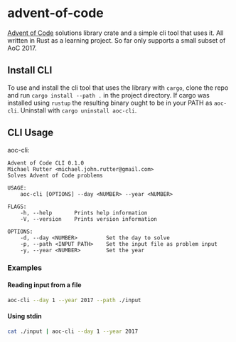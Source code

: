 # advent-of-code
[Advent of Code](https://adventofcode.com) solutions library crate and a simple cli tool that uses it. All written in Rust as a learning project. So far only supports a small subset of AoC 2017.

## Install CLI

To use and install the cli tool that uses the library with `cargo`, clone the repo and run `cargo install --path .` in the project directory. If cargo was installed using `rustup` the resulting binary ought to be in your PATH as `aoc-cli`. Uninstall with `cargo uninstall aoc-cli`.

## CLI Usage

aoc-cli:
```
Advent of Code CLI 0.1.0
Michael Rutter <michael.john.rutter@gmail.com>
Solves Advent of Code problems

USAGE:
    aoc-cli [OPTIONS] --day <NUMBER> --year <NUMBER>

FLAGS:
    -h, --help       Prints help information
    -V, --version    Prints version information

OPTIONS:
    -d, --day <NUMBER>         Set the day to solve
    -p, --path <INPUT PATH>    Set the input file as problem input
    -y, --year <NUMBER>        Set the year
```

### Examples

#### Reading input from a file
```sh
aoc-cli --day 1 --year 2017 --path ./input
```

#### Using stdin
```sh
cat ./input | aoc-cli --day 1 --year 2017
```

